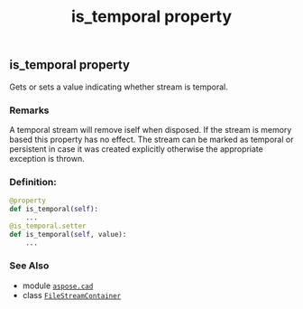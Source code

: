 ﻿---
title: is_temporal property
second_title: Aspose.CAD for Python via .NET API References
description: 
type: docs
weight: 230
url: /aspose.cad/filestreamcontainer/is_temporal/
is_root: false
---

## is_temporal property


Gets or sets a value indicating whether stream is temporal.

### Remarks 


A temporal stream will remove iself when disposed. If the stream is memory based this property has no effect.
The stream can be marked as temporal or persistent in case it was created explicitly otherwise the appropriate exception is thrown.
### Definition:
```python
@property
def is_temporal(self):
    ...
@is_temporal.setter
def is_temporal(self, value):
    ...
```

### See Also
* module [`aspose.cad`](../../)
* class [`FileStreamContainer`](/cad/python-net/aspose.cad/filestreamcontainer)
